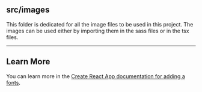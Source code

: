 ## src/images

This folder is dedicated for all the image files to be used in this project. The images can be used either by importing them in the sass files or in the tsx files.

---

## Learn More

You can learn more in the [Create React App documentation for adding a fonts](https://facebook.github.io/create-react-app/docs/adding-images-fonts-and-files).
